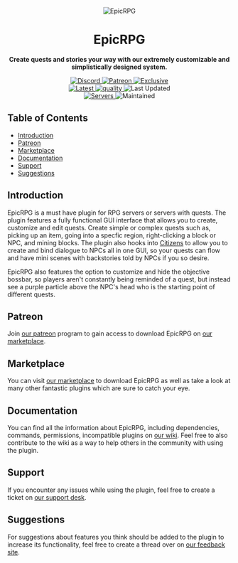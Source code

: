 <p align="center">
<img alt="EpicRPG"
    src="https://proxy.songoda.com/200/https://cdn2.songoda.com/products/epicrpg/RU63AfqkNZXYmSIzbZodOpjJQUOiPkEBuVuHt8sx.png">
</p>

<h1 align="center">EpicRPG</h1>

<p align="center">
 <b>
      Create quests and stories your way with our extremely customizable and simplistically designed system.
  </b>
</p>

<p align="center">
    <a href="https://discord.gg/songoda">
        <img alt="Discord" src="https://img.shields.io/discord/293212540723396608?color=7289DA&label=Discord&logo=discord&logoColor=7289DA">
    </a>
    <a href="https://www.patreon.com/join/songoda">
        <img alt="Patreon" src="https://img.shields.io/badge/-Support_on_Patreon-F96854.svg?logo=patreon&style=flat&logoColor=white">
    </a>
    <a href="https://www.patreon.com/join/songoda">
        <img alt="Exclusive" src="https://img.shields.io/badge/-Patreon_Exclusive-052d49.svg?logo=addthis&style=flat&logoColor=F96854"> 
    <br>
    <img alt="Latest" src="https://img.shields.io/badge/-ver_1.0.4-4078C0.svg?logo=github&style=flat&logoColor=white&color=blue&label=Latest&labelColor=black">
    <a href="https://app.codacy.com/gh/songoda/EpicRPG/dashboard">
        <img alt="quality" src="https://img.shields.io/codacy/grade/51f5f0a445f14fa2817708fb53994f19">
    </a>
    <img alt="Last Updated" src="https://img.shields.io/github/last-commit/songoda/EpicRPG">
    <br>
    <a href="https://bstats.org/plugin/bukkit/EpicRPG/6963">
        <img alt="Servers" src="https://img.shields.io/bstats/servers/6963">
    </a>
    <img alt="Maintained" src="https://img.shields.io/maintenance/yes/2020"> 
</p>

## Table of Contents 

*   [Introduction](#introduction)
*   [Patreon](#patreon)
*   [Marketplace](#marketplace)
*   [Documentation](#documentation)
*   [Support](#support)
*   [Suggestions](#suggestions)

## Introduction
EpicRPG is a must have plugin for RPG servers or servers with quests.
The plugin features a fully functional GUI interface that allows you to
create, customize and edit quests.
Create simple or complex quests such as, picking up an item, going into a specfic region,
right-clicking a block or NPC, and mining blocks.
The plugin also hooks into [Citizens](https://www.spigotmc.org/resources/citizens.13811/)
to allow you to create and bind dialogue to NPCs all in one GUI,
so your quests can flow and have mini scenes with backstories told by NPCs if you so desire.

EpicRPG also features the option to customize and hide the objective bossbar,
so players aren't constantly being reminded of a quest,
but instead see a purple particle above the NPC's head who is the starting point of different quests. 

## Patreon
Join [our patreon](https://www.patreon.com/songoda) program to gain access to download EpicRPG
on [our marketplace](https://songoda.com/marketplace/product/epicrpg-the-ultimate-rpg-story-plugin.364).

## Marketplace
You can visit [our marketplace](ttps://songoda.com/marketplace/product/epicrpg-the-ultimate-rpg-story-plugin.364)
to download EpicRPG as well as take a look at many other fantastic plugins which are sure to catch your eye.

## Documentation
You can find all the information about EpicRPG, including dependencies,
commands, permissions, incompatible plugins on [our wiki](https://wiki.songoda.com/Epic_RPG).
Feel free to also contribute to the wiki as a way to help others in the community with using the plugin.
  
## Support
If you encounter any issues while using the plugin,
feel free to create a ticket on [our support desk](https://support.songoda.com).

## Suggestions
For suggestions about features you think should be added to the plugin to increase its functionality,
feel free to create a thread over on [our feedback site](https://feedback.songoda.com).
